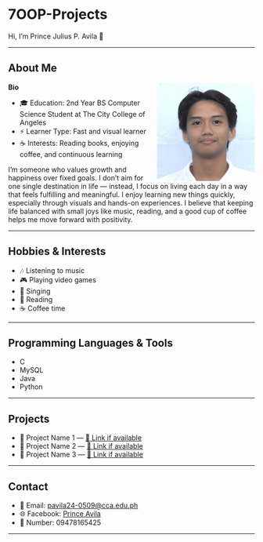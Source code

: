 # 7OOP-Projects

Hi, I’m Prince Julius P. Avila 👋

---

## About Me  

<img src="AVILA.JPG" alt="Profile Picture" align="right" width="200"/>

**Bio**  
- 🎓 Education: 2nd Year BS Computer Science Student at The City College of Angeles  
- ⚡ Learner Type: Fast and visual learner  
- ☕ Interests: Reading books, enjoying coffee, and continuous learning  

I’m someone who values growth and happiness over fixed goals. I don’t aim for one single destination in life — instead, I focus on living each day in a way that feels fulfilling and meaningful. I enjoy learning new things quickly, especially through visuals and hands-on experiences. I believe that keeping life balanced with small joys like music, reading, and a good cup of coffee helps me move forward with positivity.  

---

## Hobbies & Interests  

- 🎶 Listening to music  
- 🎮 Playing video games  
- 🎤 Singing  
- 📖 Reading  
- ☕ Coffee time  

---

## Programming Languages & Tools  

- C  
- MySQL  
- Java  
- Python  

---

## Projects  

- 📂 Project Name 1 — [🔗 Link if available]()  
- 📂 Project Name 2 — [🔗 Link if available]()  
- 📂 Project Name 3 — [🔗 Link if available]()  

---

## Contact  

- 📧 Email: pavila24-0509@cca.edu.ph  
- 🌐 Facebook: [Prince Avila](https://facebook.com/)  
- 📱 Number: 09478165425  

---
